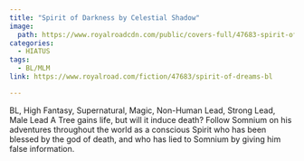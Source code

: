 ```yaml
---
title: "Spirit of Darkness by Celestial Shadow"
image:
  path: https://www.royalroadcdn.com/public/covers-full/47683-spirit-of-dreams-bl.jpg
categories:
  - HIATUS
tags:
  - BL/MLM
link: https://www.royalroad.com/fiction/47683/spirit-of-dreams-bl

---
```

BL, High Fantasy, Supernatural, Magic, Non-Human Lead, Strong Lead, Male Lead
A Tree gains life, but will it induce death? Follow Somnium on his adventures throughout the world as a conscious Spirit who has been blessed by the god of death, and who has lied to Somnium by giving him false information.
